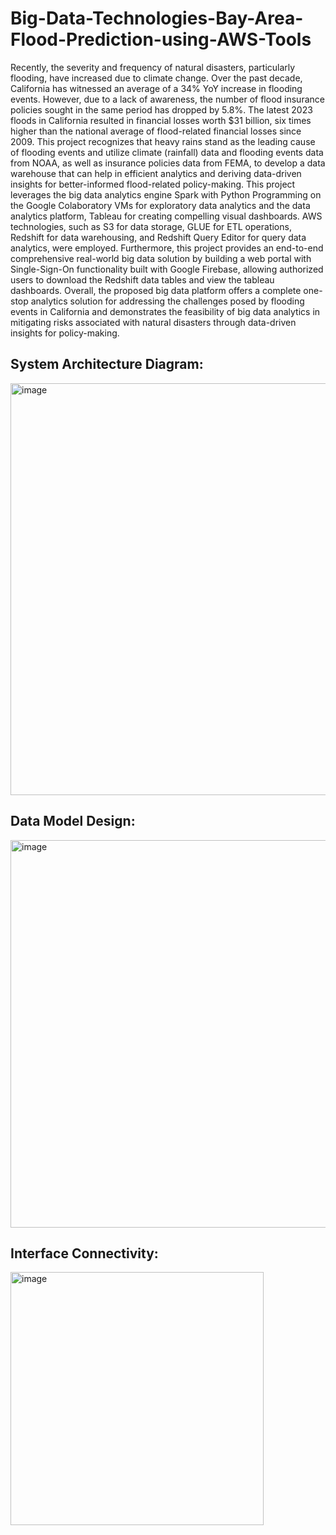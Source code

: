 # Big-Data-Technologies-Bay-Area-Flood-Prediction-using-AWS-Tools
Recently, the severity and frequency of natural disasters, particularly flooding, have increased due to climate change. Over the past decade, California has witnessed an average of a 34% YoY increase in flooding events. However, due to a lack of awareness, the number of flood insurance policies sought in the same period has dropped by 5.8%. The latest 2023 floods in California resulted in financial losses worth $31 billion, six times higher than the national average of flood-related financial losses since 2009. This project recognizes that heavy rains stand as the leading cause of flooding events and utilize climate (rainfall) data and flooding events data from NOAA, as well as insurance policies data from FEMA, to develop a data warehouse that can help in efficient analytics and deriving data-driven insights for better-informed flood-related policy-making. This project leverages the big data analytics engine Spark with Python Programming on the Google Colaboratory VMs for exploratory data analytics and the data analytics platform, Tableau for creating compelling visual dashboards. AWS technologies, such as S3 for data storage, GLUE for ETL operations, Redshift for data warehousing, and Redshift Query Editor for query data analytics, were employed. Furthermore, this project provides an end-to-end comprehensive real-world big data solution by building a web portal with Single-Sign-On functionality built with Google Firebase, allowing authorized users to download the Redshift data tables and view the tableau dashboards. Overall, the proposed big data platform offers a complete one-stop analytics solution for addressing the challenges posed by flooding events in California and demonstrates the feasibility of big data analytics in mitigating risks associated with natural disasters through data-driven insights for policy-making.

## System Architecture Diagram:
<img width="659" alt="image" src="https://github.com/SANGAMITHRAMURUGESAN/Big-Data-Technologies-Bay-Area-Flood-Prediction-using-AWS-Tools/assets/78456699/64656988-b949-4b32-a8ac-31fcf72be43d">

## Data Model Design:
<img width="620" alt="image" src="https://github.com/SANGAMITHRAMURUGESAN/Big-Data-Technologies-Bay-Area-Flood-Prediction-using-AWS-Tools/assets/78456699/33653738-e629-4a2f-8a5a-73e7bffbdef4">

## Interface Connectivity:
<img width="405" alt="image" src="https://github.com/SANGAMITHRAMURUGESAN/Big-Data-Technologies-Bay-Area-Flood-Prediction-using-AWS-Tools/assets/78456699/01192aee-2b10-472a-a26f-75473c68f579">
